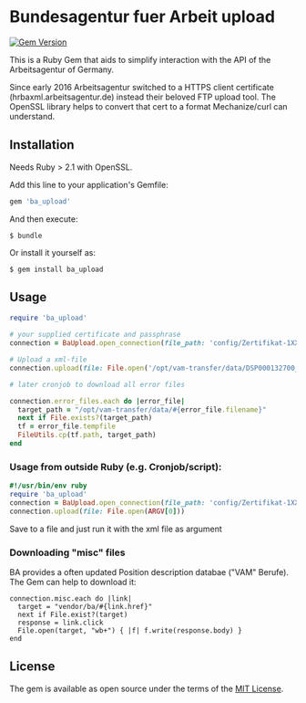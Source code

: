 # Bundesagentur fuer Arbeit upload

[![Gem Version](https://badge.fury.io/rb/ba_upload.svg)](https://badge.fury.io/rb/ba_upload)

This is a Ruby Gem that aids to simplify interaction with the API of the Arbeitsagentur of Germany.

Since early 2016 Arbeitsagentur switched to a HTTPS client certificate (hrbaxml.arbeitsagentur.de) instead their beloved FTP upload tool. The OpenSSL library helps to convert that cert to a format Mechanize/curl can understand.

## Installation

Needs Ruby > 2.1 with OpenSSL.

Add this line to your application's Gemfile:

```ruby
gem 'ba_upload'
```

And then execute:

    $ bundle

Or install it yourself as:

    $ gem install ba_upload

## Usage

```ruby
require 'ba_upload'

# your supplied certificate and passphrase
connection = BaUpload.open_connection(file_path: 'config/Zertifikat-1XXXX.p12', passphrase: 'YOURPASSPHRASE')

# Upload a xml-file
connection.upload(file: File.open('/opt/vam-transfer/data/DSP000132700_2016-08-08_05-00-09.xml'))

# later cronjob to download all error files

connection.error_files.each do |error_file|
  target_path = "/opt/vam-transfer/data/#{error_file.filename}"
  next if File.exists?(target_path)
  tf = error_file.tempfile
  FileUtils.cp(tf.path, target_path)
end
```

### Usage from outside Ruby (e.g. Cronjob/script):

```ruby
#!/usr/bin/env ruby
require 'ba_upload'
connection = BaUpload.open_connection(file_path: 'config/Zertifikat-1XXXX.p12', passphrase: 'YOURPASSPHRASE')
connection.upload(file: File.open(ARGV[0]))
```

Save to a file and just run it with the xml file as argument


### Downloading "misc" files

BA provides a often updated Position description databae ("VAM" Berufe). The Gem can help to download it:

```
connection.misc.each do |link|
  target = "vendor/ba/#{link.href}"
  next if File.exist?(target)
  response = link.click
  File.open(target, "wb+") { |f| f.write(response.body) }
end
```

## License

The gem is available as open source under the terms of the [MIT License](http://opensource.org/licenses/MIT).

